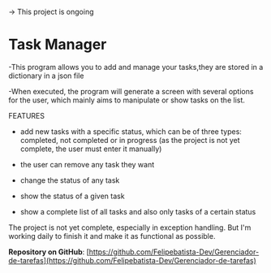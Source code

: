 -> This project is ongoing
# Task Manager
-This program allows you to add and manage your tasks,they are stored in a dictionary in a json file

-When executed, the program will generate a screen with several options for the user, which mainly aims to manipulate or show tasks on the list.

FEATURES
- add new tasks with a specific status, which can be of three types: completed, not completed or in progress (as the project is not yet complete, the user must enter it manually)
- the user can remove any task they want
- change the status of any task

- show the status of a given task
- show a complete list of all tasks and also only tasks of a certain status

The project is not yet complete, especially in exception handling. But I'm working daily to finish it and make it as functional as possible.

**Repository on GitHub**: [https://github.com/Felipebatista-Dev/Gerenciador-de-tarefas](https://github.com/Felipebatista-Dev/Gerenciador-de-tarefas)
